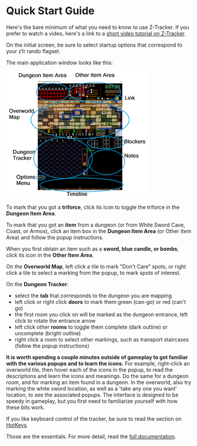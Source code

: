 # Quick Start Guide

Here's the bare minimum of what you need to know to use Z-Tracker.  If you prefer to watch a video, here's a link to a [short video tutorial on Z-Tracker](https://www.youtube.com/watch?v=IABAWaJCfRk).

On the initial screen, be sure to select startup options that correspond to your z1r rando flagset.

The main application window looks like this:

![Main Z-Tracker Window screenshot](screenshots/overview-smaller.png)

To mark that you got a **triforce**, click its icon to toggle the triforce in the **Dungeon Item Area**.

To mark that you got an **item** from a dungeon (or from White Sword Cave, Coast, or Armos), click an item box in the **Dungeon Item Area** (or Other Item Area) and follow the popup instructions.

When you first obtain an item such as a **sword, blue candle, or bombs**, click its icon in the **Other Item Area**.

On the **Overworld Map**, left click a tile to mark "Don't Care" spots, or right click a tile to select a marking from the popup, to mark spots of interest.

On the **Dungeon Tracker**:

 - select the **tab** that corresponds to the dungeon you are mapping
 - left click or right click **doors** to mark them green (can-go) or red (can't go)
 - the first room you click on will be marked as the dungeon entrance, left click to rotate the entrance arrow
 - left click other **rooms** to toggle them complete (dark outline) or uncomplete (bright outline)
 - right click a room to select other markings, such as transport staircases (follow the popup instructions)

**It is worth spending a couple minutes outside of gameplay to get familiar with the various popups and to learn the icons.**  For example, right-click an overworld tile, then hover each of the 
icons in the popup, to read the descriptions and learn the icons and meanings.  Do the same for a dungeon room, and for marking an item found in a dungeon.  In the overworld, also try
marking the white sword location, as well as a 'take any one you want' location, to see the associated popups.  The interface is designed to be speedy in gameplay, but you first need to 
familiarize yourself with how these bits work.

If you like keyboard control of the tracker, be sure to read the section on [HotKeys](extras.md#hotkeys).

Those are the essentials.  For more detail, read the [full documentation](TOC.md).
